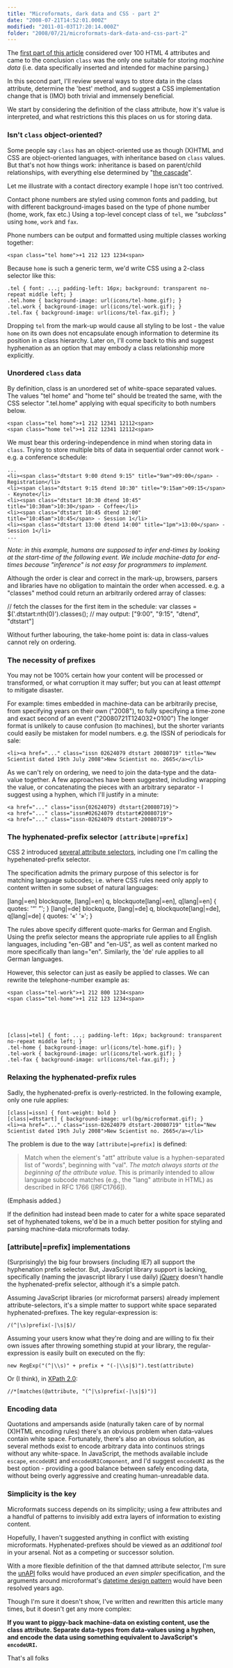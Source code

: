 ```yaml
---
title: "Microformats, dark data and CSS - part 2"
date: "2008-07-21T14:52:01.000Z"
modified: "2011-01-03T17:20:14.000Z"
folder: "2008/07/21/microformats-dark-data-and-css-part-2"
---
```


The [first part of this article](https://hexmen.com/blog/2008/07/microformats-dark-data-and-css-part-1/) considered over 100 HTML 4 attributes and came to the conclusion `class` was the only one suitable for storing _machine data_ (i.e. data specifically inserted and intended for machine parsing.)

In this second part, I'll review several ways to store data in the class attribute, determine the 'best' method, and suggest a CSS implementation change that is (IMO) both trivial and immensely beneficial.

We start by considering the definition of the class attribute, how it's value is interpreted, and what restrictions this this places on us for storing data.

### Isn't `class` object-oriented?

Some people say `class` has an object-oriented use as though (X)HTML and CSS are object-oriented languages, with inheritance based on `class` values. But that's not how things work: inheritance is based on parent/child relationships, with everything else determined by "[the cascade](http://www.w3.org/TR/REC-CSS2/cascade.html)".

Let me illustrate with a contact directory example I hope isn't too contrived.

Contact phone numbers are styled using common fonts and padding, but with different background-images based on the type of phone number (home, work, fax etc.) Using a top-level concept class of `tel`, we _"subclass"_ using `home`, `work` and `fax`.

Phone numbers can be output and formatted using multiple classes working together:

    <span class="tel home">+1 212 123 1234<span>

Because `home` is such a generic term, we'd write CSS using a 2-class selector like this:

    .tel { font: ...; padding-left: 16px; background: transparent no-repeat middle left; }
    .tel.home { background-image: url(icons/tel-home.gif); }
    .tel.work { background-image: url(icons/tel-work.gif); }
    .tel.fax { background-image: url(icons/tel-fax.gif); }

Dropping `tel` from the mark-up would cause all styling to be lost - the value `home` on its own does not encapsulate enough information to determine its position in a class hierarchy. Later on, I'll come back to this and suggest hyphenation as an option that may embody a class relationship more explicitly.

### Unordered `class` data

By definition, class is an unordered set of white-space separated values. The values "tel home" and "home tel" should be treated the same, with the CSS selector ".tel.home" applying with equal specificity to both numbers below.

    <span class="tel home">+1 212 12341 12112<span>
    <span class="home tel">+1 212 12341 12112<span>

We must bear this ordering-independence in mind when storing data in `class`. Trying to store multiple bits of data in sequential order cannot work - e.g. a conference schedule:

    ...
    <li><span class="dtstart 9:00 dtend 9:15" title="9am">09:00</span> - Registration</li>
    <li><span class="dtstart 9:15 dtend 10:30" title="9:15am">09:15</span> - Keynote</li>
    <li><span class="dtstart 10:30 dtend 10:45" title="10:30am">10:30</span> - Coffee</li>
    <li><span class="dtstart 10:45 dtend 12:00" title="10:45am">10:45</span> - Session 1</li>
    <li><span class="dtstart 13:00 dtend 14:00" title="1pm">13:00</span> - Session 1</li>
    ...

_Note: in this example, humans are supposed to infer end-times by looking at the start-time of the following event. We include machine-data for end-times because "inference" is not easy for programmers to implement._

Although the order is clear and correct in the mark-up, browsers, parsers and libraries have no obligation to maintain the order when accessed. e.g. a "classes" method could return an arbitrarily ordered array of classes:

// fetch the classes for the first item in the schedule:
var classes = \$('.dtstart:nth(0)').classes();
// may output: \["9:00", "9:15", "dtend", "dtstart"\]

Without further labouring, the take-home point is: data in class-values cannot rely on ordering.

### The necessity of prefixes

You may not be 100% certain how your content will be processed or transformed, or what corruption it may suffer; but you can at least _attempt_ to mitigate disaster.

For example: times embedded in machine-data can be arbitrarily precise, from specifying years on their own ("2008"), to fully specifying a time-zone and exact second of an event ("20080721T124032+0100") The longer format is unlikely to cause confusion (to machines), but the shorter variants could easily be mistaken for model numbers. e.g. the ISSN of periodicals for sale:

    <li><a href="..." class="issn 02624079 dtstart 20080719" title="New Scientist dated 19th July 2008">New Scientist no. 2665</a></li>

As we can't rely on ordering, we need to join the data-type and the data-value together. A few approaches have been suggested, including wrapping the value, or concatenating the pieces with an arbitrary separator - I suggest using a hyphen, which I'll justify in a minute:

    <a href="..." class="issn{02624079} dtstart{20080719}">
    <a href="..." class="issn#02624079 dtstart#20080719">
    <a href="..." class="issn-02624079 dtstart-20080719">

### The hyphenated-prefix selector `[attribute|=prefix]`

CSS 2 introduced [several attribute selectors](http://www.w3.org/TR/REC-CSS2/selector.html#attribute-selectors), including one I'm calling the hypehenated-prefix selector.

The specification admits the primary purpose of this selector is for matching language subcodes; i.e. where CSS rules need only apply to content written in some subset of natural languages:

\[lang|=en\] blockquote, \[lang|=en\] q, blockquote\[lang|=en\], q\[lang|=en\] { quotes: '“' ”'; }
\[lang|=de\] blockquote, \[lang|=de\] q, blockquote\[lang|=de\], q\[lang|=de\] { quotes: '«' '»'; }

The rules above specify different quote-marks for German and English. Using the prefix selector means the appropriate rule applies to all English languages, including "en-GB" and "en-US", as well as content marked no more specifically than lang="en". Similarly, the 'de' rule applies to all German languages.

However, this selector can just as easily be applied to classes. We can rewrite the telephone-number example as:

    <span class="tel-work">+1 212 800 1234<span>
    <span class="tel-home">+1 212 123 1234<span>





    [class|=tel] { font: ...; padding-left: 16px; background: transparent no-repeat middle left; }
    .tel-home { background-image: url(icons/tel-home.gif); }
    .tel-work { background-image: url(icons/tel-work.gif); }
    .tel-fax { background-image: url(icons/tel-fax.gif); }

### Relaxing the hyphenated-prefix rules

Sadly, the hyphenated-prefix is overly-restricted. In the following example, only one rule applies:

    [class|=issn] { font-weight: bold }
    [class|=dtstart] { background-image: url(bg/microformat.gif); }
    <li><a href="..." class="issn-02624079 dtstart-20080719" title="New Scientist dated 19th July 2008">New Scientist no. 2665</a></li>

The problem is due to the way `[attribute|=prefix]` is defined:

> Match when the element's "att" attribute value is a hyphen-separated list of "words", beginning with "val". _The match always starts at the beginning of the attribute value._ This is primarily intended to allow language subcode matches (e.g., the "lang" attribute in HTML) as described in RFC 1766 (\[RFC1766\]).

(Emphasis added.)

If the definition had instead been made to cater for a white space separated set of hyphenated tokens, we'd be in a much better position for styling and parsing machine-data microformats today.

### \[attribute|=prefix\] implementations

(Surprisingly) the big four browsers (including IE7) all support the hyphenation prefix selector. But, JavaScript library support is lacking, specifically (naming the javascript library I use daily) [jQuery](http://jquery.com/) doesn't handle the hyphenated-prefix selector, although it's a simple patch.

Assuming JavaScript libraries (or microformat parsers) already implement attribute-selectors, it's a simple matter to support white space separated hyphenated-prefixes. The key regular-expression is:

    /(^|\s)prefix(-|\s|$)/

Assuming your users know what they're doing and are willing to fix their own issues after throwing something stupid at your library, the regular-expression is easily built on executed on the fly:

    new RegExp("(^|\\s)" + prefix + "(-|\\s|$)").test(attribute)

Or (I think), in [XPath 2.0](http://www.w3.org/TR/xpath-functions/#func-matches):

    //*[matches(@attribute, "(^|\s)prefix(-|\s|$)")]

### Encoding data

Quotations and ampersands aside (naturally taken care of by normal (X)HTML encoding rules) there's an obvious problem when data-values contain white space. Fortunately, there's also an obvious solution, as several methods exist to encode arbitrary data into continuos strings without any white-space. In JavaScript, the methods available include `escape`, `encodeURI` and `encodeURIComponent`, and I'd suggest `encodeURI` as the best option - providing a good balance between safely encoding data, without being overly aggressive and creating human-unreadable data.

### Simplicity is the key

Microformats success depends on its simplicity; using a few attributes and a handful of patterns to invisibly add extra layers of information to existing content.

Hopefully, I haven't suggested anything in conflict with existing microformats. Hyphenated-prefixes should be viewed as an _additional tool_ in your arsenal. Not as a competing or successor solution.

With a more flexible definition of the that damned attribute selector, I'm sure the [unAPI](http://unapi.info/specs/) folks would have produced an _even simpler_ specification, and the arguments around microformat's [datetime design pattern](http://microformats.org/wiki/datetime-design-pattern) would have been resolved years ago.

Though I'm sure it doesn't show, I've written and rewritten this article many times, but it doesn't get any more complex:

**If you want to piggy-back machine-data on existing content, use the class attribute. Separate data-types from data-values using a hyphen, and encode the data using something equivalent to JavaScript's `encodeURI`.**

That's all folks
